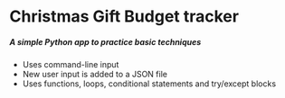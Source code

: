 # Christmas Gift Budget tracker

##### A simple Python app to practice basic techniques

- Uses command-line input
- New user input is added to a JSON file
- Uses functions, loops, conditional statements and try/except blocks
